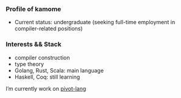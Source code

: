 ### Profile of kamome

- Current status: undergraduate (seeking full-time employment in compiler-related positions)
### Interests && Stack
- compiler construction
- type theory
- Golang, Rust, Scala: main language
- Haskell, Coq: still learning

I’m currently work on [pivot-lang](https://github.com/Pivot-Studio/pivot-lang)

